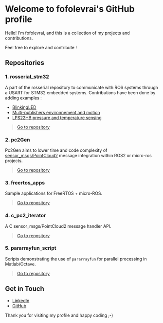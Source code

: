 # Welcome to fofolevrai's GitHub profile

Hello! I'm fofolevrai, and this is a collection of my projects and contributions.

Feel free to explore and contribute !

## Repositories

### 1. rosserial_stm32
A part of the rosserial repository to communicate with ROS systems through a USART for STM32 embedded systems. Contributions have been done by adding examples :
* [BlinkingLED](https://github.com/fofolevrai/rosserial_stm32/tree/master/src/ros_lib/examples/BlinkingLED)
* [Multi-publishers environnement and motion](https://github.com/fofolevrai/rosserial_stm32/tree/master/src/ros_lib/examples/Multi-publishers_Environnement%26Motion)
* [LPS22HB pressure and temperature sensing](https://github.com/fofolevrai/rosserial_stm32/tree/master/src/ros_lib/examples/Pressure%26Temperature)

> [Go to repository](https://github.com/fofolevrai/rosserial_stm32)

### 2. pc2Gen
Pc2Gen aims to lower time and code complexity of [sensor_msgs/PointCloud2](https://docs.ros.org/en/ros2_packages/rolling/api/sensor_msgs/interfaces/msg/PointCloud2.html) message integration within ROS2 or micro-ros projects.

> [Go to repository](https://github.com/fofolevrai/pc2Gen)

### 3. freertos_apps
Sample applications for FreeRTOS + micro-ROS.

> [Go to repository](https://github.com/fofolevrai/freertos_apps)

### 4. c_pc2_iterator
A C sensor_msgs/PointCloud2 message handler API.

> [Go to repository](https://github.com/fofolevrai/c_pc2_iterator)

### 5. pararrayfun_script
Scripts demonstrating the use of `pararrayfun` for parallel processing in Matlab/Octave.

> [Go to repository](https://github.com/fofolevrai/pararrayfun_script)

## Get in Touch

- [LinkedIn](https://www.linkedin.com/in/fossaert/)
- [GitHub](https://github.com/fofolevrai)

Thank you for visiting my profile and happy coding ;-)